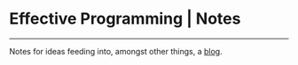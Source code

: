 # Effective Programming | Notes
---

Notes for ideas feeding into, amongst other things, a [blog](http://blog.effectiveprogramming.com/).
